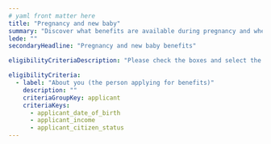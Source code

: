 ```yaml
---
# yaml front matter here
title: "Pregnancy and new baby"
summary: "Discover what benefits are available during pregnancy and when you have a new child, either through birth or adoption."
lede: ""
secondaryHeadline: "Pregnancy and new baby benefits"

eligibilityCriteriaDescription: "Please check the boxes and select the options that best describe your situation. Answer as many questions as possible for the most accurate results."

eligibilityCriteria:
  - label: "About you (the person applying for benefits)"
    description: ""
    criteriaGroupKey: applicant
    criteriaKeys:
      - applicant_date_of_birth
      - applicant_income
      - applicant_citizen_status
---
```

